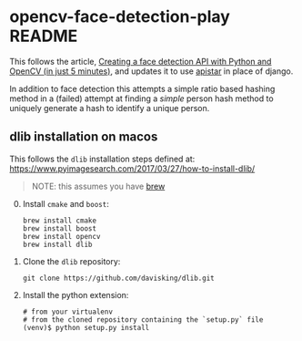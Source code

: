 # opencv-face-detection-play README

This follows the article, [Creating a face detection API with Python and OpenCV (in just 5 minutes)](https://www.pyimagesearch.com/2015/05/11/creating-a-face-detection-api-with-python-and-opencv-in-just-5-minutes/),
and updates it to use [apistar](https://docs.apistar.com/#quickstart) in place of django.

In addition to face detection this attempts a simple ratio based hashing method in a (failed) attempt at finding a *simple*
person hash method to uniquely generate a hash to identify a unique person.

## dlib installation on macos

This follows the `dlib` installation steps defined at:
https://www.pyimagesearch.com/2017/03/27/how-to-install-dlib/

> NOTE: this assumes you have [brew](https://brew.sh/)

0. Install `cmake` and `boost`:
    ```
    brew install cmake
    brew install boost
    brew install opencv
    brew install dlib
    ```

1. Clone the `dlib` repository:
    ```
    git clone https://github.com/davisking/dlib.git
    ```

2. Install the python extension:

    ```
    # from your virtualenv
    # from the cloned repository containing the `setup.py` file
    (venv)$ python setup.py install
    ```

